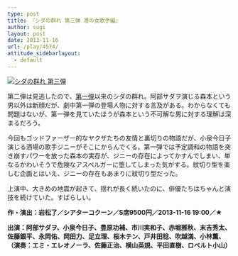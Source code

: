 ```yaml
---
type: post
title: 『シダの群れ 第三弾 港の女歌手編』
author: sugi
layout: post
date: 2013-11-16
url: /play/4574/
attitude_sidebarlayout:
  - default
---
```

<a href="http://i1.wp.com/asharpminor.com/wp-content/uploads/2013/11/stage38000_1.png" onclick="_gaq.push(['_trackEvent', 'outbound-article', 'http://asharpminor.com/wp-content/uploads/2013/11/stage38000_1.png', '']);" ><img src="http://i1.wp.com/asharpminor.com/wp-content/uploads/2013/11/stage38000_1.png?resize=216%2C300" alt="シダの群れ 第三弾" class="alignleft size-medium wp-image-4575" data-recalc-dims="1" /></a>

第二弾は見逃したので、<a href="http://asharpminor.com/play/2265/" onclick="_gaq.push(['_trackEvent', 'outbound-article', 'http://asharpminor.com/play/2265/', '第一弾']);" title="『シダの群れ』">第一弾</a>以来のシダの群れ。阿部サダヲ演じる森本という男以外は新顔だが、劇中第一弾の登場人物に対する言及がある。わからなくても問題はないが、第一弾を見ていたほうが森本という不可解な男に対する理解は深まるだろう。

今回もゴッドファーザー的なヤクザたちの友情と裏切りの物語だが、小泉今日子演じる酒場の歌手ジニーがそこにからんでくる。第一弾では予定調和の物語を突き崩すパワーを放った森本の実存が、ジニーの存在によってかすんでしまい、単なるかわいそうで危険なアスペルガーに堕してしまった気がする。紋切り型を楽しむ企画とはいえ、ジニーの存在もあまりに紋切り型だった。

上演中、大きめの地震が起きて、揺れが長く続いたのに、俳優たちはちゃんと演技を続けていた。すばらしい。

**作・演出：岩松了／シアターコクーン／S席9500円／2013-11-16 19:00／★**

**出演：阿部サダヲ、小泉今日子、豊原功補、市川実和子、赤堀雅秋、末吉秀太、佐藤銀平、永岡佑、岡田力、足立理、桜木テン、戸井田稔、吹越満、小林薫、（演奏：エミ・エレオノーラ、佐藤正治、横山英規、平田直樹、ロベルト小山）**
